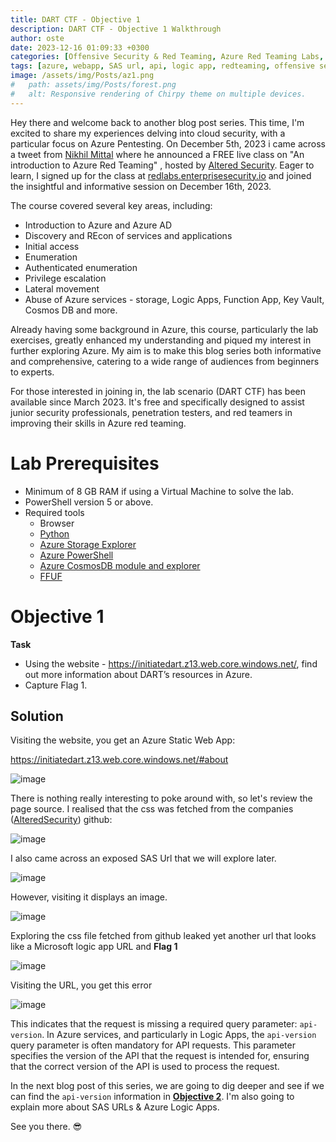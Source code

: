 ```yaml
---
title: DART CTF - Objective 1
description: DART CTF - Objective 1 Walkthrough
author: oste
date: 2023-12-16 01:09:33 +0300
categories: [Offensive Security & Red Teaming, Azure Red Teaming Labs, DART CTF]
tags: [azure, webapp, SAS url, api, logic app, redteaming, offensive security]
image: /assets/img/Posts/az1.png
#   path: assets/img/Posts/forest.png
#   alt: Responsive rendering of Chirpy theme on multiple devices.
---
```




Hey there and welcome back to another blog post series. This time, I'm excited to share my experiences delving into cloud security, with a particular focus on Azure Pentesting. On December 5th, 2023 i came across a tweet from [Nikhil Mittal](https://twitter.com/nikhil_mitt) where he announced a FREE live class on "An introduction to Azure Red Teaming" , hosted by [Altered Security](https://twitter.com/alteredsecurity).  Eager to learn, I signed up for the class at [redlabs.enterprisesecurity.io](https://redlabs.enterprisesecurity.io/) and joined the insightful and informative session on December 16th, 2023.

The course covered several key areas, including:

- Introduction to Azure and Azure AD
- Discovery and REcon of services and applications
- Initial access
- Enumeration
- Authenticated enumeration
- Privilege escalation
- Lateral movement
- Abuse of Azure services - storage, Logic Apps, Function App, Key Vault, Cosmos DB and more.

Already having some background in Azure, this course, particularly the lab exercises, greatly enhanced my understanding and piqued my interest in further exploring Azure. My aim is to make this blog series both informative and comprehensive, catering to a wide range of audiences from beginners to experts.

For those interested in joining in, the lab scenario (DART CTF) has been available since March 2023. It's free and specifically designed to assist junior security professionals, penetration testers, and red teamers in improving their skills in Azure red teaming.

# Lab Prerequisites

- Minimum of 8 GB RAM if using a Virtual Machine to solve the lab.
- PowerShell version 5 or above.
- Required tools
  - Browser
  - [Python](https://www.python.org/downloads/)
  - [Azure Storage Explorer](https://azure.microsoft.com/en-us/features/storage-explorer/)
  - [Azure PowerShell](https://www.powershellgallery.com/packages/Az/6.6.0)
  - [Azure CosmosDB module and explorer](https://learn.microsoft.com/en-us/powershell/module/az.cosmosdb)
  - [FFUF](https://github.com/ffuf/ffuf/releases)

# Objective 1

**Task**
- Using the website - https://initiatedart.z13.web.core.windows.net/, find out more information
about DART’s resources in Azure.
- Capture Flag 1.


## Solution

Visiting the website, you get an Azure Static Web App:

https://initiatedart.z13.web.core.windows.net/#about

![image](https://gist.github.com/assets/58165365/31788940-011a-4fad-86e0-b7805ee37e99)


There is nothing really interesting to poke around with, so let's review the page source. I realised that the css was fetched from the companies ([AlteredSecurity](https://github.com/AlteredSecurity/DARTApp)) github:

![image](https://gist.github.com/assets/58165365/240e832f-15f1-46c0-bbf9-e0422687720e)

I also came across an exposed SAS Url that we will explore later.

![image](https://gist.github.com/assets/58165365/a90cf5ee-fc85-48b0-a4dc-d6f2a5fbb082)

However, visiting it displays an image.

![image](https://gist.github.com/assets/58165365/9f7a2c5e-61f9-4c74-87ff-5c661aeca3f2)

Exploring the css file fetched from github leaked yet another url that looks like a Microsoft logic app URL and **Flag 1**

![image](https://gist.github.com/assets/58165365/5cf09939-69d4-45dd-a7bd-e3c400836aef)

Visiting the URL, you get this error

![image](https://gist.github.com/assets/58165365/3da014d1-7c26-443b-9203-99cbd53c00e4)

This indicates that the request is missing a required query parameter: `api-version`. In Azure services, and particularly in Logic Apps, the `api-version` query parameter is often mandatory for API requests. This parameter specifies the version of the API that the request is intended for, ensuring that the correct version of the API is used to process the request.

In the next blog post of this series, we are going to dig deeper and see if we can find the `api-version` information in [**Objective 2**](https://05t3.github.io/posts/Azure-Pentesting-Lab-2/). I'm also going to explain more about SAS URLs & Azure Logic Apps.

See you there. 😎
